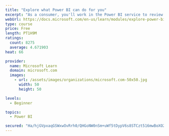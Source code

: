 ```yaml
---
title: "Explore what Power BI can do for you"
excerpt: "As a consumer, you'll work in the Power BI service to review and interact with content that has been shared with you. This module provides the foundational information that you need to work effectively in the Power BI service."
webUrl: https://docs.microsoft.com/en-us/learn/modules/explore-power-bi-service/
type: course
price: Free
length: PT1H9M
ratings:
  count: 8275
  average: 4.671903
heat: 66

provider:
  name: Microsoft Learn
  domain: microsoft.com
  images:
    - url: /assets/images/organizations/microsoft.com-50x50.jpg
      width: 50
      height: 50

levels:
  - Beginner

topics:
  - Power BI

secured: "Ha/hjGVpxaqGSWxwOvRrh0/QHGoNW0nSm+uWf5tDypV6s8STCzt516mwBoXO20mu1sBHbXGny94lzbc86PqEuz0FFJtrNR+PUSlj9muC8NbVKN4+9X2BzYM5nmeW+ygiszn/0AD+TURyiAShCZx2rG7Vs4mxqJ+OVRGXTUuT6YXwGqP20SOFMwsrSp14xi1vHN+GWcVIzZLGwpAwhbgh52LqhsQhNEOHuc2O8sgwdx236ypHicf2xBZEwnIbzxGfUdSr5/xgXPqiaySCImV+prGwCRSR8Kebsgz9ISOeTJoZIPiredR450Bbhnxad59TDhHojeMlOjqciwTqN29sjBxRqbZ/N4fsDFFvFQFGwqNG9yMIDLlgAeim0DJfBR8irTz7GpuEtyMkopF79Xq4MM0iZVnZJguD8S1cT0ApY+8=;i7QKXjx0d7ZcTbXwbZv/Uw=="
---
```


